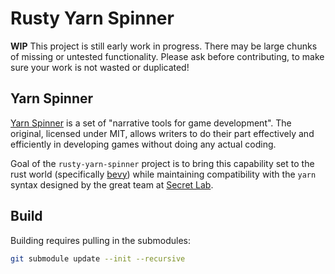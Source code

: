 # Rusty Yarn Spinner

**WIP** This project is still early work in progress. There may be large chunks of missing or untested functionality. Please ask before contributing, to make sure your work is not wasted or duplicated!

## Yarn Spinner

[Yarn Spinner](https://github.com/YarnSpinnerTool/) is a set of "narrative tools for game development". The original, licensed under MIT, allows writers to do their part effectively and efficiently in developing games without doing any actual coding.

Goal of the `rusty-yarn-spinner` project is to bring this capability set to the rust world (specifically [bevy](https://github.com/bevyengine/bevy)) while maintaining compatibility with the `yarn` syntax designed by the great team at [Secret Lab](https://secretlab.games/).

## Build

Building requires pulling in the submodules:
```bash
git submodule update --init --recursive
```
